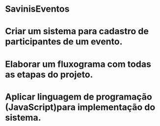 # SavinisEventos 
# Criar um sistema para cadastro de participantes de um evento.
# Elaborar um fluxograma com todas as etapas do projeto.
# Aplicar linguagem de programação (JavaScript)para implementação do sistema.
